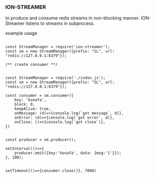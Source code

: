 ### ION-STREAMER
to produce and consume redis streams in non-blocking manner. ION-Streamer listens to streams in subprocess.



example usage 
```

const StreamManager = require('ion-streamer');
const sm = new StreamManager({prefix: "SL", url: "redis://127.0.0.1:6379"});

/** create consumer **/


const StreamManager = require('./index.js');
const sm = new StreamManager({prefix: "SL", url: "redis://127.0.0.1:6379"});

const consumer = sm.consumer({
    key: 'konafa',
    block: 0,
    keepAlive: true,
    onMessage: (d)=>{console.log(`got message`, d)},
    onError: (d)=>{console.log(`got error`, d)},
    onClose: ()=>{console.log(`got close`)},
})


const producer = sm.producer();

setInterval(()=>{
    producer.emit({key:'konafa', data: {mxg:'1'}});
}, 100);


setTimeout(()=>{consumer.close()}, 7000)
```